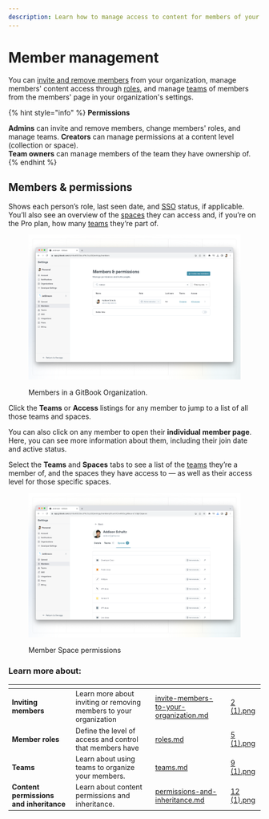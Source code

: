 ```yaml
---
description: Learn how to manage access to content for members of your organization.
---
```


# Member management

You can [invite and remove members](invite-members-to-your-organization.md) from your organization, manage members' content access through [roles](roles.md), and manage [teams](teams.md) of members from the members' page in your organization's settings.

{% hint style="info" %}
**Permissions**

**Admins** can invite and remove members, change members' roles, and manage teams. **Creators** can manage permissions at a content level (collection or space).\
**Team owners** can manage members of the team they have ownership of.&#x20;
{% endhint %}

## Members & permissions

Shows each person’s role, last seen date, and [SSO](../sso-and-saml/sso-and-saml.md) status, if applicable. You’ll also see an overview of the [spaces](../../content-editor/editor/content-structure/what-is-a-space.md) they can access and, if you’re on the Pro plan, how many [teams](teams.md) they’re part of.&#x20;

<figure><img src="../../.gitbook/assets/members.png" alt=""><figcaption><p>Members in a GitBook Organization.</p></figcaption></figure>

Click the **Teams** or **Access** listings for any member to jump to a list of all those teams and spaces.

You can also click on any member to open their **individual member page**. Here, you can see more information about them, including their join date and active status.&#x20;

Select the **Teams** and **Spaces** tabs to see a list of the [teams](teams.md) they’re a member of, and the spaces they have access to — as well as their access level for those specific spaces.

<figure><img src="../../.gitbook/assets/member-space-permissions.png" alt=""><figcaption><p>Member Space permissions</p></figcaption></figure>

### Learn more about:

<table data-card-size="large" data-view="cards"><thead><tr><th></th><th></th><th data-hidden data-card-target data-type="content-ref"></th><th data-hidden data-card-cover data-type="files"></th></tr></thead><tbody><tr><td><strong>Inviting members</strong></td><td>Learn more about inviting or removing members to your organization</td><td><a href="invite-members-to-your-organization.md">invite-members-to-your-organization.md</a></td><td><a href="../../.gitbook/assets/2 (1).png">2 (1).png</a></td></tr><tr><td><strong>Member roles</strong></td><td>Define the level of access and control that members have</td><td><a href="roles.md">roles.md</a></td><td><a href="../../.gitbook/assets/5 (1).png">5 (1).png</a></td></tr><tr><td><strong>Teams</strong></td><td>Learn about using teams to organize your members.</td><td><a href="teams.md">teams.md</a></td><td><a href="../../.gitbook/assets/9 (1).png">9 (1).png</a></td></tr><tr><td><strong>Content permissions and inheritance</strong></td><td>Learn about content permissions and inheritance.</td><td><a href="permissions-and-inheritance.md">permissions-and-inheritance.md</a></td><td><a href="../../.gitbook/assets/12 (1).png">12 (1).png</a></td></tr></tbody></table>
